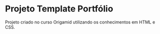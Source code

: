 # Projeto Template Portfólio 
Projeto criado no curso Origamid utilizando os conhecimentos em HTML e CSS.
